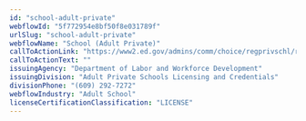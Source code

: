```yaml
---
id: "school-adult-private"
webflowId: "5f772954e8bf50f8e031789f"
urlSlug: "school-adult-private"
webflowName: "School (Adult Private)"
callToActionLink: "https://www2.ed.gov/admins/comm/choice/regprivschl/regprivschl.pdf"
callToActionText: ""
issuingAgency: "Department of Labor and Workforce Development"
issuingDivision: "Adult Private Schools Licensing and Credentials"
divisionPhone: "(609) 292-7272"
webflowIndustry: "Adult School"
licenseCertificationClassification: "LICENSE"
---
```

